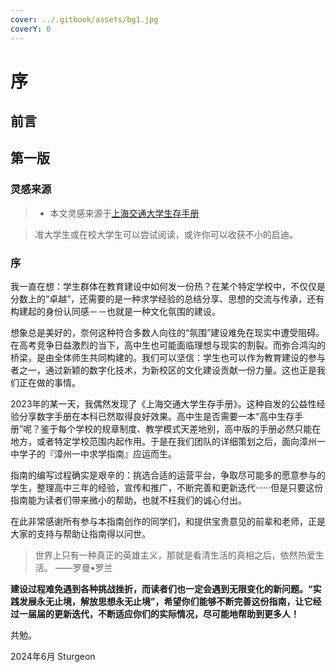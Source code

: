 ```yaml
---
cover: ../.gitbook/assets/bg1.jpg
coverY: 0
---
```


# 序

## 前言

## 第一版

### 灵感来源

> * 本文灵感来源于[上海交通大学生存手册](https://survivesjtu.gitbook.io/survivesjtumanual)

> 准大学生或在校大学生可以尝试阅读，或许你可以收获不小的启迪。

### 序

我一直在想：学生群体在教育建设中如何发一份热？在某个特定学校中，不仅仅是分数上的“卓越”，还需要的是一种求学经验的总结分享、思想的交流与传承，还有构建起的身份认同感－－也就是一种文化氛围的建设。

想象总是美好的，奈何这种符合多数人向往的“氛围”建设难免在现实中遭受阻碍。在高考竞争日益激烈的当下，高中生也可能面临理想与现实的割裂。而弥合鸿沟的桥梁，是由全体师生共同构建的。我们可以坚信：学生也可以作为教育建设的参与者之一，通过新颖的数字化技术，为新校区的文化建设贡献一份力量。这也正是我们正在做的事情。

2023年的某一天，我偶然发现了《上海交通大学生存手册》。这种自发的公益性经验分享数字手册在本科已然取得良好效果。高中生是否需要一本“高中生存手册”呢？鉴于每个学校的规章制度、教学模式天差地别，高中版的手册必然只能在地方，或者特定学校范围内起作用。于是在我们团队的详细策划之后，面向漳州一中学子的『漳州一中求学指南』应运而生。

指南的编写过程确实是艰辛的：挑选合适的运营平台，争取尽可能多的愿意参与的学生，整理高中三年的经验，宣传和推广，不断完善和更新迭代······但是只要这份指南能为读者们带来微小的帮助，也就不枉我们的诚心付出。

在此非常感谢所有参与本指南创作的同学们，和提供宝贵意见的前辈和老师，正是大家的支持与帮助让指南得以问世。

> 世界上只有一种真正的英雄主义，那就是看清生活的真相之后，依然热爱生活。 ——罗曼•罗兰

**建设过程难免遇到各种挑战挫折，而读者们也一定会遇到无限变化的新问题。“实践发展永无止境，解放思想永无止境”，希望你们能够不断完善这份指南，让它经过一届届的更新迭代，不断适应你们的实际情况，尽可能地帮助到更多人！**

共勉。

2024年6月 Sturgeon
